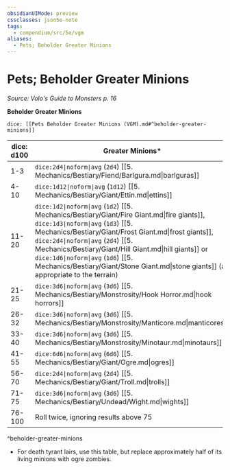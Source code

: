 ```yaml
---
obsidianUIMode: preview
cssclasses: json5e-note
tags:
  - compendium/src/5e/vgm
aliases:
  - Pets; Beholder Greater Minions
---
```

# Pets; Beholder Greater Minions
*Source: Volo's Guide to Monsters p. 16* 

**Beholder Greater Minions**

`dice: [[Pets Beholder Greater Minions (VGM).md#^beholder-greater-minions]]`

| dice: d100 | Greater Minions* |
|------------|------------------|
| 1-3 | `dice:2d4\|noform\|avg` (`2d4`) [[5. Mechanics/Bestiary/Fiend/Barlgura.md\|barlguras]] |
| 4-10 | `dice:1d12\|noform\|avg` (`1d12`) [[5. Mechanics/Bestiary/Giant/Ettin.md\|ettins]] |
| 11-20 | `dice:1d2\|noform\|avg` (`1d2`) [[5. Mechanics/Bestiary/Giant/Fire Giant.md\|fire giants]], `dice:1d3\|noform\|avg` (`1d3`) [[5. Mechanics/Bestiary/Giant/Frost Giant.md\|frost giants]], `dice:2d4\|noform\|avg` (`2d4`) [[5. Mechanics/Bestiary/Giant/Hill Giant.md\|hill giants]] or `dice:1d6\|noform\|avg` (`1d6`) [[5. Mechanics/Bestiary/Giant/Stone Giant.md\|stone giants]] (as appropriate to the terrain) |
| 21-25 | `dice:3d6\|noform\|avg` (`3d6`) [[5. Mechanics/Bestiary/Monstrosity/Hook Horror.md\|hook horrors]] |
| 26-32 | `dice:3d6\|noform\|avg` (`3d6`) [[5. Mechanics/Bestiary/Monstrosity/Manticore.md\|manticores]] |
| 33-40 | `dice:3d6\|noform\|avg` (`3d6`) [[5. Mechanics/Bestiary/Monstrosity/Minotaur.md\|minotaurs]] |
| 41-55 | `dice:6d6\|noform\|avg` (`6d6`) [[5. Mechanics/Bestiary/Giant/Ogre.md\|ogres]] |
| 56-70 | `dice:2d4\|noform\|avg` (`2d4`) [[5. Mechanics/Bestiary/Giant/Troll.md\|trolls]] |
| 71-75 | `dice:3d6\|noform\|avg` (`3d6`) [[5. Mechanics/Bestiary/Undead/Wight.md\|wights]] |
| 76-100 | Roll twice, ignoring results above 75 |
^beholder-greater-minions

* For death tyrant lairs, use this table, but replace approximately half of its living minions with ogre zombies.
